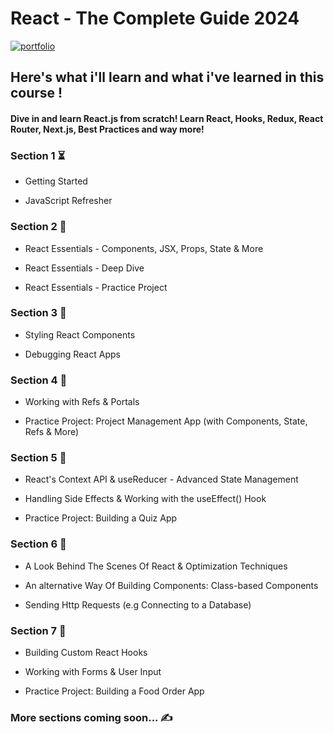 # React - The Complete Guide 2024

[![portfolio](https://img.shields.io/badge/link_to_the_course-BE32F5?style=for-the-badge&logo=logoColor=white)](https://www.udemy.com/share/101Wby3@oZnoK2b-osysE4rNeuPDgDVZveH__r5au_1GYRN2hdesvg7LAT8TxVl8buknYf53bA==/)

## Here's what i'll learn and what i've learned in this course !

#### Dive in and learn React.js from scratch! Learn React, Hooks, Redux, React Router, Next.js, Best Practices and way more!

### Section 1 ⏳

- Getting Started

- JavaScript Refresher

### Section 2 📌

- React Essentials - Components, JSX, Props, State & More

- React Essentials - Deep Dive

- React Essentials - Practice Project

### Section 3 📌

- Styling React Components

- Debugging React Apps

### Section 4 📌

- Working with Refs & Portals

- Practice Project: Project Management App (with Components, State, Refs & More)

### Section 5 📌

- React's Context API & useReducer - Advanced State Management

- Handling Side Effects & Working with the useEffect() Hook

- Practice Project: Building a Quiz App

### Section 6 📌

- A Look Behind The Scenes Of React & Optimization Techniques

- An alternative Way Of Building Components: Class-based Components

- Sending Http Requests (e.g Connecting to a Database)

### Section 7 📌

- Building Custom React Hooks

- Working with Forms & User Input

- Practice Project: Building a Food Order App

### More sections coming soon... ✍️
